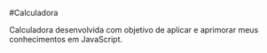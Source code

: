 #Calculadora

<p>Calculadora desenvolvida com objetivo de aplicar e aprimorar meus conhecimentos em JavaScript.</p>
